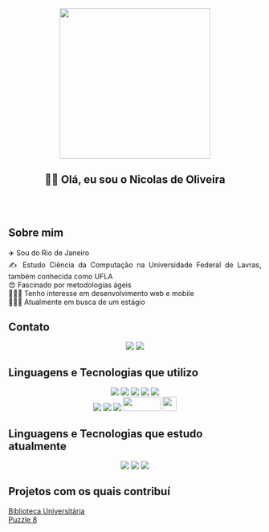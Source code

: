 <div align="center">
    <img src="https://media4.giphy.com/media/hqU2KkjW5bE2v2Z7Q2/giphy.gif?cid=790b76110eb93a86a4a08e392cd800fb90045c0ef8904945&rid=giphy.gif&ct=ts" width="300" height="300"><br>
</div>

<div align="center">
  <h2> 👋🏽 Olá, eu sou o Nicolas de Oliveira </h3>
  <br>
  <br>
</div> 

## Sobre mim
<p align="Justify">
✈️  Sou do Rio de Janeiro <br>
✍️  Estudo Ciência da Computação na Universidade Federal de Lavras, também conhecida como UFLA <br>
😍  Fascinado por metodologias ágeis <br>
👨🏼‍💻  Tenho interesse em desenvolvimento web e mobile <br>
🙋🏼‍♂️  Atualmente em busca de um estágio
  <br>
</p>

## Contato
<div align="center">
  <a href = "mailto:nicolasaquino13@gmail.com"><img src="https://img.shields.io/badge/Gmail-D14836?style=for-the-badge&logo=gmail&logoColor=white" target="_blank"></a>
  <a href="https://www.linkedin.com/in/nicolas-aquino-9a89b8232" target="_blank"><img src="https://img.shields.io/badge/-LinkedIn-%230077B5?style=for-the-badge&logo=linkedin&logoColor=white" target="_blank"></a>
  <br>
</div>

## Linguagens e Tecnologias que utilizo
<div align="center">
  <img src="https://img.shields.io/badge/Python-3776AB?style=for-the-badge&logo=python&logoColor=white" />
  <img src="https://img.shields.io/badge/C%2B%2B-00599C?style=for-the-badge&logo=c%2B%2B&logoColor=white" />
  <img src="https://img.shields.io/badge/JavaScript-F7DF1E?style=for-the-badge&logo=javascript&logoColor=black" />
  <img src="https://img.shields.io/badge/HTML5-E34F26?style=for-the-badge&logo=html5&logoColor=white" />
  <img src="https://img.shields.io/badge/CSS3-1572B6?style=for-the-badge&logo=css3&logoColor=white" /> <br>
  <img src="https://img.shields.io/badge/MySQL-00000F?style=for-the-badge&logo=mysql&logoColor=white" />
  <img src="https://img.shields.io/badge/SQLite-07405E?style=for-the-badge&logo=sqlite&logoColor=white" />
  <img src="https://img.shields.io/badge/Git-E34F26?style=for-the-badge&logo=git&logoColor=white" />
  <img src="https://img.shields.io/badge/-Figma-333333?style=flat&logo=figma&logoColor=007ACC" width="75" height="28" />
  <img src="https://cdn.worldvectorlogo.com/logos/adobe-xd.svg" width="28" height="28" />
  <br>
</div>

## Linguagens e Tecnologias que estudo atualmente
<div align="center">
  <img src="https://img.shields.io/badge/PHP-777BB4?style=for-the-badge&logo=php&logoColor=white" />
  <img src="https://img.shields.io/badge/Node.js-43853D?style=for-the-badge&logo=node.js&logoColor=white" />
  <img src="https://img.shields.io/badge/React-20232A?style=for-the-badge&logo=react&logoColor=61DAFB" />
  <br>
</div>

## Projetos com os quais contribuí
<a href="https://github.com/mariaseverino/projeto-final"> Biblioteca Universitária <a><br>
<a href="https://github.com/LuizFelipe-5/puzzle8-IA"> Puzzle 8 <a><br>
    
<br>
<br>
